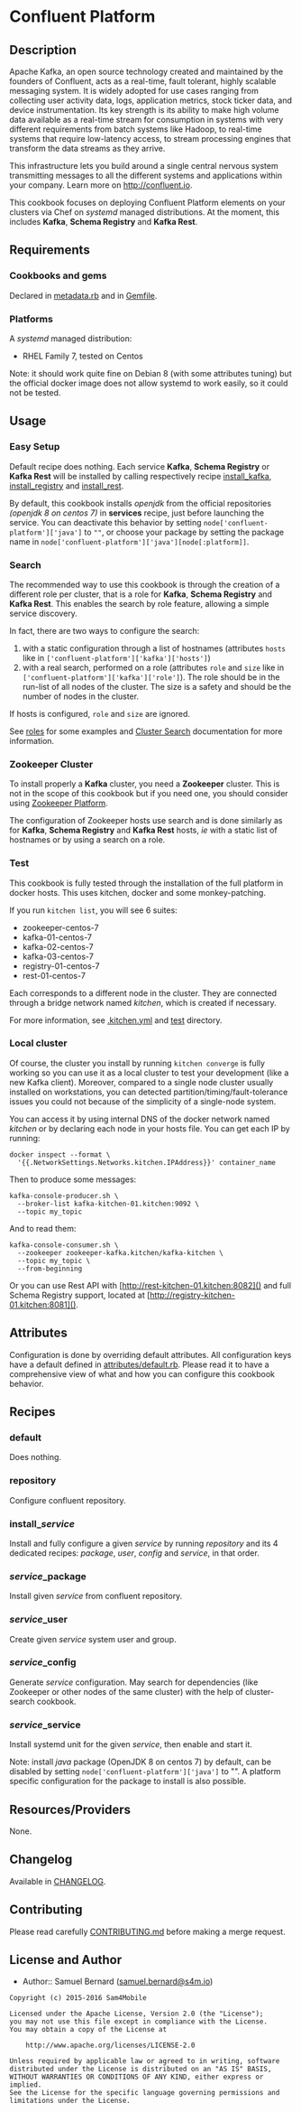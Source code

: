 Confluent Platform
==================

Description
-----------

Apache Kafka, an open source technology created and maintained by the founders
of Confluent, acts as a real-time, fault tolerant, highly scalable messaging
system. It is widely adopted for use cases ranging from collecting user
activity data, logs, application metrics, stock ticker data, and device
instrumentation. Its key strength is its ability to make high volume data
available as a real-time stream for consumption in systems with very different
requirements from batch systems like Hadoop, to real-time systems that require
low-latency access, to stream processing engines that transform the data
streams as they arrive.

This infrastructure lets you build around a single central nervous system
transmitting messages to all the different systems and applications within your
company. Learn more on <http://confluent.io>.

This cookbook focuses on deploying Confluent Platform elements on your clusters
via Chef on *systemd* managed distributions. At the moment, this includes
**Kafka**, **Schema Registry** and **Kafka Rest**.

Requirements
------------

### Cookbooks and gems

Declared in [metadata.rb](metadata.rb) and in [Gemfile](Gemfile).

### Platforms

A *systemd* managed distribution:
- RHEL Family 7, tested on Centos

Note: it should work quite fine on Debian 8 (with some attributes tuning) but
the official docker image does not allow systemd to work easily, so it could
not be tested.

Usage
-----

### Easy Setup

Default recipe does nothing. Each service **Kafka**, **Schema Registry** or
**Kafka Rest** will be installed by calling respectively recipe
[install\_kafka](recipes/install_kafka.rb),
[install\_registry](recipes/install_registry.rb) and
[install\_rest](recipes/install_rest.rb).

By default, this cookbook installs *openjdk* from the official repositories
*(openjdk 8 on centos 7)* in **services** recipe, just before
launching the service. You can deactivate this behavior by setting
`node['confluent-platform']['java']` to `""`, or choose your package by setting
the package name in `node['confluent-platform']['java'][node[:platform]]`.

### Search

The recommended way to use this cookbook is through the creation of a different
role per cluster, that is a role for **Kafka**, **Schema Registry** and
**Kafka Rest**. This enables the search by role feature, allowing a simple
service discovery.

In fact, there are two ways to configure the search:
1. with a static configuration through a list of hostnames (attributes `hosts`
   like in `['confluent-platform']['kafka']['hosts']`)
2. with a real search, performed on a role (attributes `role` and `size`
   like in `['confluent-platform']['kafka']['role']`). The role should be in
   the run-list of all nodes of the cluster. The size is a safety and should be
   the number of nodes in the cluster.

If hosts is configured, `role` and `size` are ignored.

See [roles](test/integration/roles) for some examples and
[Cluster Search][cluster-search] documentation for more information.

### Zookeeper Cluster

To install properly a **Kafka** cluster, you need a **Zookeeper** cluster.
This is not in the scope of this cookbook but if you need one, you should
consider using [Zookeeper Platform][zookeeper-platform].

The configuration of Zookeeper hosts use search and is done similarly as for
**Kafka**, **Schema Registry** and **Kafka Rest** hosts, _ie_ with a static
list of hostnames or by using a search on a role.

### Test

This cookbook is fully tested through the installation of the full platform
in docker hosts. This uses kitchen, docker and some monkey-patching.

If you run `kitchen list`, you will see 6 suites:
- zookeeper-centos-7
- kafka-01-centos-7
- kafka-02-centos-7
- kafka-03-centos-7
- registry-01-centos-7
- rest-01-centos-7

Each corresponds to a different node in the cluster. They are connected through
a bridge network named *kitchen*, which is created if necessary.

For more information, see [.kitchen.yml](.kitchen.yml) and [test](test)
directory.

### Local cluster

Of course, the cluster you install by running `kitchen converge` is fully
working so you can use it as a local cluster to test your development (like a
new Kafka client). Moreover, compared to a single node cluster usually
installed on workstations, you can detected partition/timing/fault-tolerance
issues you could not because of the simplicity of a single-node system.

You can access it by using internal DNS of the docker network named *kitchen*
or by declaring each node in your hosts file. You can get each IP by
running:

    docker inspect --format \
      '{{.NetworkSettings.Networks.kitchen.IPAddress}}' container_name

Then to produce some messages:

    kafka-console-producer.sh \
      --broker-list kafka-kitchen-01.kitchen:9092 \
      --topic my_topic

And to read them:

    kafka-console-consumer.sh \
      --zookeeper zookeeper-kafka.kitchen/kafka-kitchen \
      --topic my_topic \
      --from-beginning

Or you can use Rest API with [http://rest-kitchen-01.kitchen:8082]() and full
Schema Registry support, located at
[http://registry-kitchen-01.kitchen:8081]().

Attributes
----------

Configuration is done by overriding default attributes. All configuration keys
have a default defined in [attributes/default.rb](attributes/default.rb).
Please read it to have a comprehensive view of what and how you can configure
this cookbook behavior.

Recipes
-------

### default

Does nothing.

### repository

Configure confluent repository.

### install\_*service*

Install and fully configure a given *service* by running *repository* and its
4 dedicated recipes: *package*, *user*, *config* and *service*, in that order.

### *service*\_package

Install given *service* from confluent repository.

### *service*\_user

Create given *service* system user and group.

### *service*\_config

Generate *service* configuration. May search for dependencies (like Zookeeper
or other nodes of the same cluster) with the help of cluster-search cookbook.

### *service*\_service

Install systemd unit for the given *service*, then enable and start it.

Note: install *java* package (OpenJDK 8 on centos 7) by default, can be
disabled by setting `node['confluent-platform']['java']` to "". A platform
specific configuration for the package to install is also possible.

Resources/Providers
-------------------

None.

Changelog
---------

Available in [CHANGELOG](CHANGELOG).

Contributing
------------

Please read carefully [CONTRIBUTING.md](CONTRIBUTING.md) before making a merge
request.

License and Author
------------------

- Author:: Samuel Bernard (<samuel.bernard@s4m.io>)

```text
Copyright (c) 2015-2016 Sam4Mobile

Licensed under the Apache License, Version 2.0 (the "License");
you may not use this file except in compliance with the License.
You may obtain a copy of the License at

    http://www.apache.org/licenses/LICENSE-2.0

Unless required by applicable law or agreed to in writing, software
distributed under the License is distributed on an "AS IS" BASIS,
WITHOUT WARRANTIES OR CONDITIONS OF ANY KIND, either express or implied.
See the License for the specific language governing permissions and
limitations under the License.
```

[cluster-search]: https://supermarket.chef.io/cookbooks/cluster-search
[zookeeper-platform]: https://supermarket.chef.io/cookbooks/zookeeper-platform
